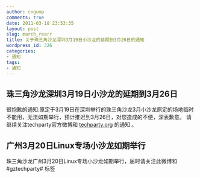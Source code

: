 ```yaml
---
author: cngump
comments: true
date: 2011-03-18 23:53:35
layout: post
slug: march_rearr
title: 关于珠三角沙龙深圳3月19日小沙龙的延期到3月26日的通知
wordpress_id: 326
categories:
- 通知
tags:
- 通知
---
```





## 珠三角沙龙深圳3月19日小沙龙的延期到3月26日
很抱歉的通知:原定于3月19日在深圳举行的珠三角沙龙3月小沙龙原定的场地临时不能用，无法如期举行，预计推迟到3月26日，对您造成的不便，深表歉意。 请继续关注techparty官方微博和 [techparty.org](http://techparty.org/) 的通知 。













## 广州3月20日Linux专场小沙龙如期举行
珠三角沙龙广州3月20日Linux专场小沙龙如期举行，届时请关注此微博和 #gztechparty# 标签








